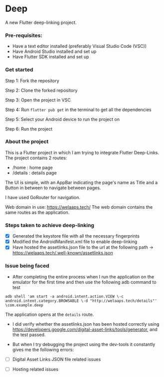 # Deep

A new Flutter deep-linking project.

### Pre-requisites:
- Have a text editor installed (preferably Visual Studio Code (VSC))
- Have Android Studio installed and set up
- Have Flutter SDK installed and set up

### Get started
Step 1: Fork the repository

Step 2: Clone the forked repository

Step 3: Open the project in VSC

Step 4: Run ```flutter pub get``` in the terminal to get all the dependencies

Step 5: Select your Android device to run the project on

Step 6: Run the project


### About the project
This is a Flutter project in which I am trying to integrate Flutter Deep-Links.
The project contains 2 routes: 
- /home : home page
- /details : details page

The UI is simple, with an AppBar indicating the page's name as Title and a Button in between to navigate between pages.

I have used GoRouter for navigation.

Web domain in use: https://welaaps.tech/
The web domain contains the same routes as the application.

### Steps taken to achieve deep-linking
- [x] Generated the keystore file with all the necessary fingerprints 
- [x] Modified the AndroidManifest.xml file to enable deep-linking
- [x] Have hosted the assetlinks.json file to the url at the following path -> https://welaaps.tech/.well-known/assetlinks.json

### Issue being faced
- After completing the entire process when I run the application on the emulator for the first time and then use the following adb command to test

```adb shell 'am start -a android.intent.action.VIEW \-c android.intent.category.BROWSABLE \-d "http://welaaps.tech/details"' \com.example.deep```

The application opens at the ```details``` route.

- I did verify whether the assetlinks.json has been hosted correctly using https://developers.google.com/digital-asset-links/tools/generator, and the test passed.

- But when I try debugging the project using the dev-tools it constantly gives me the following errors:
- [ ] Digital Asset Links JSON file related issues
- [ ] Hosting related issues

  

